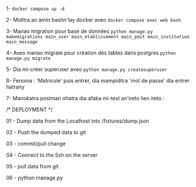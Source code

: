 1- `docker compose up -d`

2- Miditra ao amin bashn'lay docker aveo `docker compose exec web bash`

3- Manao migration pour base de données `python manage.py makemigrations main_user main_etablissement main_post main_institution main_message`

4- Aveo manao migrate pour création des tables dans postgres `python manage.py migrate`

5- Dia mi-créer superuser aveo `python manage.py createsuperuser`

6- Fenoina : 'Matricule' puis entrer, dia mampiditra 'mot de passe' dia entrer hatrany

7- Manokatra postman ohatra dia afaka mi-test an'ireto lien ireto :

/* DEPLOYMENT */

01 - Dump data from the Localhost into /fixtures/dump.json

02 - Push the dumped data to git
 
03 - commit/pull change

04 - Connect to the Ssh on the server

05 - pull data from git

06 - python manage.py 
